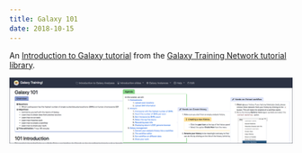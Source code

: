 ```yaml
---
title: Galaxy 101
date: 2018-10-15
---
```


An [Introduction to Galaxy tutorial](http://galaxyproject.github.io/training-material/topics/introduction/tutorials/galaxy-intro-101/tutorial.html) from the [Galaxy Training Network tutorial library](http://galaxyproject.github.io/training-material/).

[![Galaxy 101](./gtn-101.png)](http://galaxyproject.github.io/training-material/topics/introduction/tutorials/galaxy-intro-101/tutorial.html)
